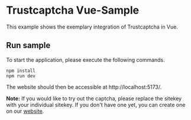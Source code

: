 # Trustcaptcha Vue-Sample

This example shows the exemplary integration of Trustcaptcha in Vue.


## Run sample

To start the application, please execute the following commands.

```shell
npm install
npm run dev
```

The website should then be accessible at http://localhost:5173/.

**Note:** If you would like to try out the captcha, please replace the sitekey with your individual sitekey. If you don't have one yet, you can create one on our [website](https://trustcaptcha.com/en/captchas/dashboard).

